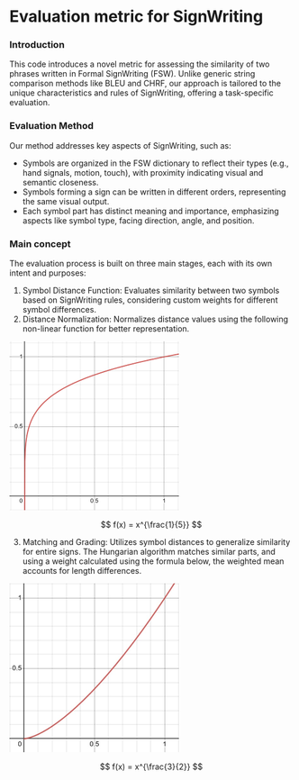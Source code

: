 # Evaluation metric for SignWriting
### Introduction
This code introduces a novel metric for assessing the similarity of two phrases written
in Formal SignWriting (FSW). Unlike generic string comparison methods like BLEU and CHRF, our approach
is tailored to the unique characteristics and rules of SignWriting, offering a task-specific evaluation.

### Evaluation Method
Our method addresses key aspects of SignWriting, such as:

- Symbols are organized in the FSW dictionary to reflect their types (e.g., hand signals, motion, touch), with proximity
indicating visual and semantic closeness.
- Symbols forming a sign can be written in different orders, representing the same visual output.
- Each symbol part has distinct meaning and importance, emphasizing aspects like symbol type, facing direction, angle, and position.

### Main concept
The evaluation process is built on three main stages, each with its own intent and purposes:
1. Symbol Distance Function: Evaluates similarity between two symbols based on SignWriting rules, considering custom 
weights for different symbol differences.
2. Distance Normalization: Normalizes distance values using the following non-linear function for better representation.

![Graph of f(x) = x^{\frac{1}{5}}](/assets/equations/graph1.png)

$$
f(x) = x^{\frac{1}{5}}
$$

3. Matching and Grading: Utilizes symbol distances to generalize similarity for entire signs. The Hungarian algorithm
matches similar parts, and using a weight calculated using the formula below, the weighted mean accounts for length differences.

![Graph of f(x) = x^{\frac{3}{2}}](/assets/equations/graph2.png)


$$
f(x) = x^{\frac{3}{2}}
$$
